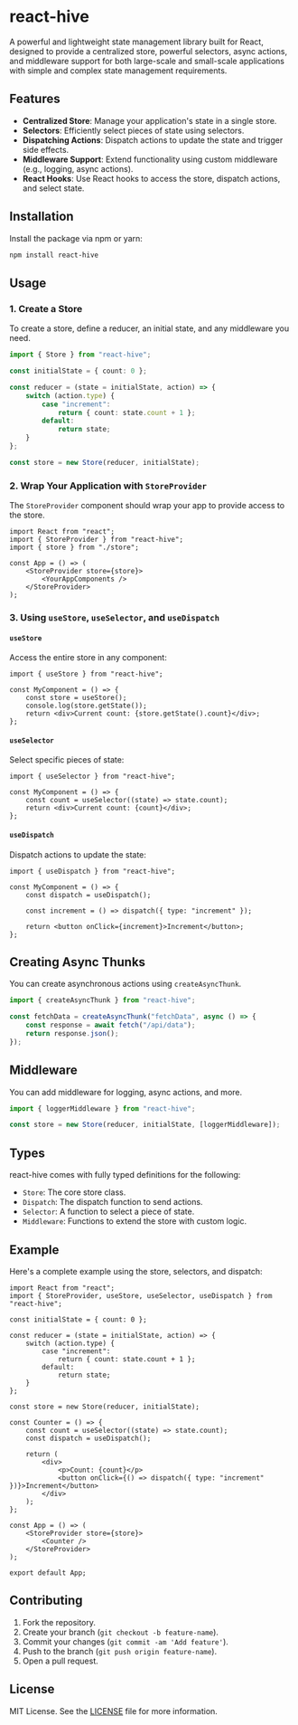 # react-hive

A powerful and lightweight state management library built for React, designed to
provide a centralized store, powerful selectors, async actions, and middleware
support for both large-scale and small-scale applications with simple and
complex state management requirements.

## Features

- **Centralized Store**: Manage your application's state in a single store.
- **Selectors**: Efficiently select pieces of state using selectors.
- **Dispatching Actions**: Dispatch actions to update the state and trigger side
  effects.
- **Middleware Support**: Extend functionality using custom middleware (e.g.,
  logging, async actions).
- **React Hooks**: Use React hooks to access the store, dispatch actions, and
  select state.

## Installation

Install the package via npm or yarn:

```bash
npm install react-hive
```

## Usage

### 1. Create a Store

To create a store, define a reducer, an initial state, and any middleware you
need.

```ts
import { Store } from "react-hive";

const initialState = { count: 0 };

const reducer = (state = initialState, action) => {
	switch (action.type) {
		case "increment":
			return { count: state.count + 1 };
		default:
			return state;
	}
};

const store = new Store(reducer, initialState);
```

### 2. Wrap Your Application with `StoreProvider`

The `StoreProvider` component should wrap your app to provide access to the
store.

```tsx
import React from "react";
import { StoreProvider } from "react-hive";
import { store } from "./store";

const App = () => (
	<StoreProvider store={store}>
		<YourAppComponents />
	</StoreProvider>
);
```

### 3. Using `useStore`, `useSelector`, and `useDispatch`

#### `useStore`

Access the entire store in any component:

```tsx
import { useStore } from "react-hive";

const MyComponent = () => {
	const store = useStore();
	console.log(store.getState());
	return <div>Current count: {store.getState().count}</div>;
};
```

#### `useSelector`

Select specific pieces of state:

```tsx
import { useSelector } from "react-hive";

const MyComponent = () => {
	const count = useSelector((state) => state.count);
	return <div>Current count: {count}</div>;
};
```

#### `useDispatch`

Dispatch actions to update the state:

```tsx
import { useDispatch } from "react-hive";

const MyComponent = () => {
	const dispatch = useDispatch();

	const increment = () => dispatch({ type: "increment" });

	return <button onClick={increment}>Increment</button>;
};
```

## Creating Async Thunks

You can create asynchronous actions using `createAsyncThunk`.

```ts
import { createAsyncThunk } from "react-hive";

const fetchData = createAsyncThunk("fetchData", async () => {
	const response = await fetch("/api/data");
	return response.json();
});
```

## Middleware

You can add middleware for logging, async actions, and more.

```ts
import { loggerMiddleware } from "react-hive";

const store = new Store(reducer, initialState, [loggerMiddleware]);
```

## Types

react-hive comes with fully typed definitions for the following:

- `Store`: The core store class.
- `Dispatch`: The dispatch function to send actions.
- `Selector`: A function to select a piece of state.
- `Middleware`: Functions to extend the store with custom logic.

## Example

Here's a complete example using the store, selectors, and dispatch:

```tsx
import React from "react";
import { StoreProvider, useStore, useSelector, useDispatch } from "react-hive";

const initialState = { count: 0 };

const reducer = (state = initialState, action) => {
	switch (action.type) {
		case "increment":
			return { count: state.count + 1 };
		default:
			return state;
	}
};

const store = new Store(reducer, initialState);

const Counter = () => {
	const count = useSelector((state) => state.count);
	const dispatch = useDispatch();

	return (
		<div>
			<p>Count: {count}</p>
			<button onClick={() => dispatch({ type: "increment" })}>Increment</button>
		</div>
	);
};

const App = () => (
	<StoreProvider store={store}>
		<Counter />
	</StoreProvider>
);

export default App;
```

## Contributing

1. Fork the repository.
2. Create your branch (`git checkout -b feature-name`).
3. Commit your changes (`git commit -am 'Add feature'`).
4. Push to the branch (`git push origin feature-name`).
5. Open a pull request.

## License

MIT License. See the [LICENSE](LICENSE) file for more information.

```

```
